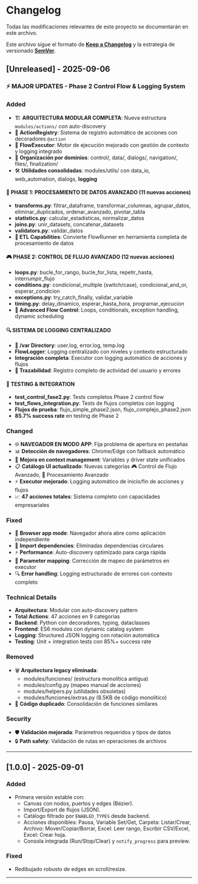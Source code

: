 # Changelog
Todas las modificaciones relevantes de este proyecto se documentarán en este archivo.

Este archivo sigue el formato de **[Keep a Changelog](https://keepachangelog.com/es-ES/1.0.0/)** y la estrategia de versionado **[SemVer](https://semver.org/lang/es/)**.

## [Unreleased] - 2025-09-06

### ⚡ MAJOR UPDATES - Phase 2 Control Flow & Logging System

### Added
- 🏗️ **ARQUITECTURA MODULAR COMPLETA**: Nueva estructura `modules/actions/` con auto-discovery
- 🔧 **ActionRegistry**: Sistema de registro automático de acciones con decoradores `@action`
- 🎯 **FlowExecutor**: Motor de ejecución mejorado con gestión de contexto y logging integrado
- 📁 **Organización por dominios**: control/, data/, dialogs/, navigation/, files/, finalization/
- 🛠️ **Utilidades consolidadas**: modules/utils/ con data_io, web_automation, dialogs, **logging**

#### 🧮 PHASE 1: PROCESAMIENTO DE DATOS AVANZADO (11 nuevas acciones)
- **transforms.py**: filtrar_dataframe, transformar_columnas, agrupar_datos, eliminar_duplicados, ordenar_avanzado, pivotar_tabla
- **statistics.py**: calcular_estadisticas, normalizar_datos  
- **joins.py**: unir_datasets, concatenar_datasets
- **validators.py**: validar_datos
- **🎯 ETL Capabilities**: Convierte FlowRunner en herramienta completa de procesamiento de datos

#### 🎮 PHASE 2: CONTROL DE FLUJO AVANZADO (12 nuevas acciones)
- **loops.py**: bucle_for_rango, bucle_for_lista, repetir_hasta, interrumpir_flujo
- **conditions.py**: condicional_multiple (switch/case), condicional_and_or, esperar_condicion
- **exceptions.py**: try_catch_finally, validar_variable
- **timing.py**: delay_dinamico, esperar_hasta_hora, programar_ejecucion
- **🚀 Advanced Flow Control**: Loops, conditionals, exception handling, dynamic scheduling

#### 🔍 SISTEMA DE LOGGING CENTRALIZADO
- **📁 /var Directory**: user.log, error.log, temp.log
- **FlowLogger**: Logging centralizado con niveles y contexto estructurado
- **Integración completa**: Executor con logging automático de acciones y flujos
- **🎯 Trazabilidad**: Registro completo de actividad del usuario y errores

#### 🧪 TESTING & INTEGRATION
- **test_control_fase2.py**: Tests completos Phase 2 control flow
- **test_flows_integration.py**: Tests de flujos completos con logging
- **Flujos de prueba**: flujo_simple_phase2.json, flujo_complejo_phase2.json
- **85.7% success rate** en testing de Phase 2

### Changed
- 🌐 **NAVEGADOR EN MODO APP**: Fija problema de apertura en pestañas
- 📊 **Detección de navegadores**: Chrome/Edge con fallback automático
- 🔄 **Mejora en context management**: Variables y driver state unificados
- 📋 **Catálogo UI actualizado**: Nuevas categorías 🎮 Control de Flujo Avanzado, 🧮 Procesamiento Avanzado
- ⚡ **Executor mejorado**: Logging automático de inicio/fin de acciones y flujos
- 📈 **47 acciones totales**: Sistema completo con capacidades empresariales

### Fixed
- 🐛 **Browser app mode**: Navegador ahora abre como aplicación independiente
- 🔧 **Import dependencies**: Eliminadas dependencias circulares
- ⚡ **Performance**: Auto-discovery optimizado para carga rápida
- 🎯 **Parameter mapping**: Corrección de mapeo de parámetros en executor
- 🔍 **Error handling**: Logging estructurado de errores con contexto completo

### Technical Details
- **Arquitectura**: Modular con auto-discovery pattern
- **Total Actions**: 47 acciones en 9 categorías
- **Backend**: Python con decoradores, typing, dataclasses
- **Frontend**: ES6 modules con dynamic catalog system
- **Logging**: Structured JSON logging con rotación automática
- **Testing**: Unit + integration tests con 85%+ success rate

### Removed
- 🗑️ **Arquitectura legacy eliminada**:
  - modules/funciones/ (estructura monolítica antigua)
  - modules/config.py (mapeo manual de acciones)
  - modules/helpers.py (utilidades obsoletas)
  - modules/funciones/extras.py (8.5KB de código monolítico)
- 🧹 **Código duplicado**: Consolidación de funciones similares

### Security
- 🛡️ **Validación mejorada**: Parámetros requeridos y tipos de datos
- 🔒 **Path safety**: Validación de rutas en operaciones de archivos

---

## [1.0.0] - 2025-09-01
### Added
- Primera versión estable con:
  - Canvas con nodos, puertos y edges (Bézier).
  - Import/Export de flujos (JSON).
  - Catálogo filtrado por `ENABLED_TYPES` desde backend.
  - Acciones disponibles: Pausa, Variable Set/Get, Carpeta: Listar/Crear, Archivo: Mover/Copiar/Borrar, Excel: Leer rango, Escribir CSV/Excel, Excel: Crear hoja.
  - Consola integrada (Run/Stop/Clear) y `notify_progress` para preview.

### Fixed
- Redibujado robusto de edges en scroll/resize.

---
